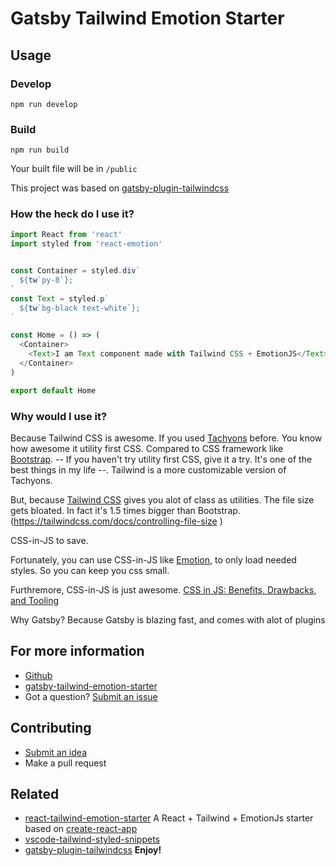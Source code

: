 # Gatsby Tailwind Emotion Starter

## Usage

### Develop

```
npm run develop
```

### Build

```
npm run build
```
Your built file will be in `/public`

This project was based on [gatsby-plugin-tailwindcss](https://github.com/muhajirframe/gatsby-plugin-tailwindcss/)

### How the heck do I use it?

```javascript
import React from 'react'
import styled from 'react-emotion'


const Container = styled.div`
  ${tw`py-8`};
`
const Text = styled.p`
  ${tw`bg-black text-white`};
`

const Home = () => (
  <Container>
    <Text>I am Text component made with Tailwind CSS + EmotionJS</Text>
  </Container>
)

export default Home
```

### Why would I use it?

Because Tailwind CSS is awesome. If you used [Tachyons](https://tachyons.io/) before. You know how awesome it utility first CSS. Compared to CSS framework like [Bootstrap](http://getbootstrap.com/). -- If you haven't try utility first CSS, give it a try. It's one of the best things in my life --. Tailwind is a more customizable version of Tachyons.

But, because [Tailwind CSS](https://tailwindcss.com) gives you alot of class as utilities. The file size gets bloated. In fact it's 1.5 times bigger than Bootstrap. (https://tailwindcss.com/docs/controlling-file-size )

CSS-in-JS to save.

Fortunately, you can use CSS-in-JS like [Emotion](https://github.com/emotion-js/emotion), to only load needed styles. So you can keep you css small.

Furthremore, CSS-in-JS is just awesome. [CSS in JS: Benefits, Drawbacks, and Tooling](https://objectpartners.com/2017/11/03/css-in-js-benefits-drawbacks-and-tooling/)

Why Gatsby?
Because Gatsby is blazing fast, and comes with alot of plugins

## For more information

- [Github](https://github.com/muhajirframe/gatsby-tailwind-emotion-starter)
- [gatsby-tailwind-emotion-starter](https://github.com/muhajirframe/gatsby-tailwind-emotion-starter)
- Got a question? [Submit an issue](https://github.com/muhajirframe/gatsby-tailwind-emotion-starter/issues/new)

## Contributing

- [Submit an idea](https://github.com/muhajirframe/gatsby-tailwind-emotion-starter/issues/new)
- Make a pull request

## Related
- [react-tailwind-emotion-starter](https://github.com/muhajirframe/react-tailwind-emotion-starter) A React + Tailwind + EmotionJs starter based on [create-react-app](https://github.com/facebook/create-react-app)
- [vscode-tailwind-styled-snippets](https://github.com/muhajirframe/vscode-tailwind-styled-snippets)
- [gatsby-plugin-tailwindcss](https://github.com/muhajirframe/gatsby-plugin-tailwincss)
**Enjoy!**
